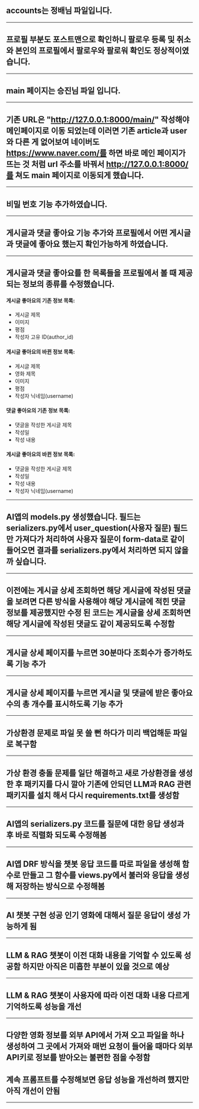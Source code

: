 ## accounts는 정배님 파일입니다.
---
## 프로필 부분도 포스트맨으로 확인하니 팔로우 등록 및 취소와 본인의 프로필에서 팔로우와 팔로워 확인도 정상적이였습니다.
---
## main 페이지는 승진님 파일 입니다.
---
## 기존 URL은 "http://127.0.0.1:8000/main/" 작성해야 메인페이지로 이동 되었는데 이러면 기존 article과 user와 다른 게 없어보여 네이버도 https://www.naver.com/를 하면 바로 메인 페이지가 뜨는 것 처럼 url 주소를 바꿔서 http://127.0.0.1:8000/를 쳐도 main 페이지로 이동되게 했습니다.
---
## 비밀 번호 기능 추가하였습니다.
---
## 게시글과 댓글 좋아요 기능 추가와 프로필에서 어떤 게시글과 댓글에 좋아요 했는지 확인가능하게 하였습니다.
---
## 게시글과 댓글 좋아요를 한 목록들을 프로필에서 볼 때 제공되는 정보의 종류를 수정했습니다.


#### 게시글 좋아요의 기존 정보 목록:
- 게시글 제목
- 이미지
- 평점
- 작성자 고유 ID(author_id)

#### 게시글 좋아요의 바뀐 정보 목록:
- 게시글 제목
- 영화 제목
- 이미지
- 평점
- 작성자 닉네임(username)


#### 댓글 좋아요의 기존 정보 목록:
- 댓글을 작성한 게시글 제목
- 작성일
- 작성 내용

#### 게시글 좋아요의 바뀐 정보 목록:
- 댓글을 작성한 게시글 제목
- 작성일
- 작성 내용
- 작성자 닉네임(username)

---
## AI앱의 models.py 생성했습니다. 필드는 serializers.py에서 user_question(사용자 질문) 필드만 가져다가 처리하여 사용자 질문이 form-data로 같이 들어오면 결과를 serializers.py에서 처리하면 되지 않을까 싶습니다. 
---
## 이전에는 게시글 상세 조회하면 해당 게시글에 작성된 댓글을 보려면 다른 방식을 사용해야 해당 게시글에 적힌 댓글 정보를 제공했지만 수정 된 코드는 게시글을 상세 조회하면 해당 게시글에 작성된 댓글도 같이 제공되도록 수정함
---
## 게시글 상세 페이지를 누르면 30분마다 조회수가 증가하도록 기능 추가
---
## 게시글 상세 페이지를 누르면 게시글 및 댓글에 받은 좋아요 수의 총 개수를 표시하도록 기능 추가
---
## 가상환경 문제로 파일 못 쓸 뻔 하다가 미리 백업해둔 파일로 복구함
---
## 가상 환경 충돌 문제를 일단 해결하고 새로 가상환경을 생성한 후 패키지를 다시 깔아 기존에 안되던 LLM과 RAG 관련 패키지를 설치 해서 다시 requirements.txt를 생성함
---
## AI앱의 serializers.py 코드를 질문에 대한 응답 생성과 후 바로 직렬화 되도록 수정해봄
---
## AI앱 DRF 방식을 챗봇 응답 코드를 따로 파일을 생성해 함수로 만들고 그 함수를 views.py에서 불러와 응답을 생성해 저장하는 방식으로 수정해봄
---
## AI 챗봇 구현 성공 인기 영화에 대해서 질문 응답이 생성 가능하게 됨
---
## LLM & RAG 챗봇이 이전 대화 내용을 기억할 수 있도록 성공함 하지만 아직은 미흡한 부분이 있을 것으로 예상
---
## LLM & RAG 챗봇이 사용자에 따라 이전 대화 내용 다르게 기억하도록 성능을 개선
---
## 다양한 영화 정보를 외부 API에서 가져 오고 파일을 하나 생성하여 그 곳에서 가져와 매번 요청이 들어올 때마다 외부 API키로 정보를 받아오는 불편한 점을 수정함
## 계속 프롬프트를 수정해보면 응답 성능을 개선하려 했지만 아직 개선이 안됨
---